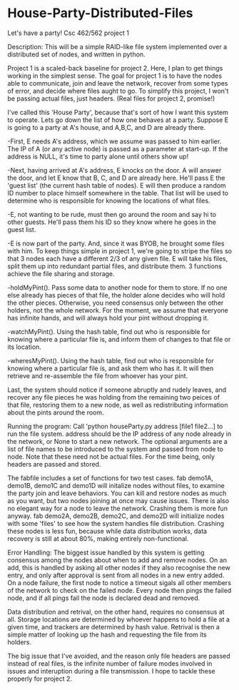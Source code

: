 # House-Party-Distributed-Files
Let's have a party! Csc 462/562 project 1

Description:
This will be a simple RAID-like file system implemented over a distributed set of nodes, and written in python.

Project 1 is a scaled-back baseline for project 2. Here, I plan to get things working in the simplest sense. The goal for project 1 is to have the nodes able to communicate, join and leave the network, recover from some types of error, and decide where files aught to go. To simplify this project, I won't be passing actual files, just headers. (Real files for project 2, promise!)

I've called this 'House Party', because that's sort of how I want this system to operate. Lets go down the list of how one behaves at a party. Suppose E is going to a party at A's house, and A,B,C, and D are already there.

-First, E needs A's address, which we assume was passed to him earlier. The IP of A (or any active node) is passed as a parameter at start-up. If the address is NULL, it's time to party alone until others show up!

-Next, having arrived at A's address, E knocks on the door. A will answer the door, and let E know that B, C, and D are already here. He'll pass E the 'guest list' (the current hash table of nodes). E will then produce a random ID number to place himself somewhere in the table. That list will be used to determine who is responsible for knowing the locations of what files.

-E, not wanting to be rude, must then go around the room and say hi to other guests. He'll pass them his ID so they know where he goes in the guest list.

-E is now part of the party. And, since it was BYOB, he brought some files with him. To keep things simple in project 1, we're going to stripe the files so that 3 nodes each have a different 2/3 of any given file. E will take his files, split them up into redundant partial files, and distribute them. 3 functions achieve the file sharing and storage.

-holdMyPint(). Pass some data to another node for them to store. If no one else already has pieces of that file, the holder alone decides who will hold the other pieces. Otherwise, you need consensus only between the other holders, not the whole network. For the moment, we assume that everyone has infinite hands, and will always hold your pint without dropping it.

-watchMyPint(). Using the hash table, find out who is responsible for knowing where a particular file is, and inform them of changes to that file or its location.

-wheresMyPint(). Using the hash table, find out who is responsible for knowing where a particular file is, and ask them who has it. It will then retrieve and re-assemble the file from whoever has your pint.

Last, the system should notice if someone abruptly and rudely leaves, and recover any file pieces he was holding from the remaining two peices of that file, restoring them to a new node, as well as redistributing information about the pints around the room.

Running the program:
Call 'python houseParty.py address [file1 file2...] to run the file system. address should be the IP address of any node already in the network, or None to start a new network. The optional arguments are a list of file names to be introduced to the system and passed from node to node. Note that these need not be actual files. For the time being, only headers are passed and stored.

The fabfile includes a set of functions for two test cases. fab demo1A, demo1B, demo1C and demo1D will initalize nodes without files, to examine the party join and leave behaviors. You can kill and restore nodes as much as you want, but two nodes joining at once may cause issues. There is also no elegant way for a node to leave the network. Crashing them is more fun anyway. fab demo2A, demo2B, demo2C, and demo2D will initialize nodes with some 'files' to see how the system handles file distribution. Crashing these nodes is less fun, because while data distribution works, data recovery is still at about 80%, making entirely non-functional.

Error Handling:
The biggest issue handled by this system is getting consensus among the nodes about when to add and remove nodes. On an add, this is handled by asking all other nodes if they also recognise the new entry, and only after approval is sent from all nodes in a new entry added. On a node failure, the first node to notice a timeout sigals all other members of the network to check on the failed node. Every node then pings the failed node, and if all pings fail the node is declared dead and removed.

Data distribution and retrival, on the other hand, requires no consensus at all. Storage locations are determined by whoever happens to hold a file at a given time, and trackers are determined by hash value. Retrival is then a simple matter of looking up the hash and requesting the file from its holders.

The big issue that I've avoided, and the reason only file headers are passed instead of real files, is the infinite number of failure modes involved in issues and interuption during a file transmission. I hope to tackle these properly for project 2.


